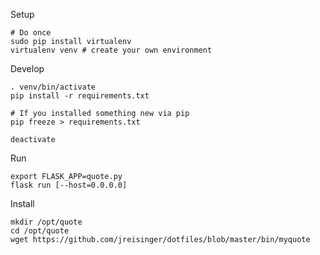 Setup

    # Do once
    sudo pip install virtualenv
    virtualenv venv # create your own environment

Develop

    . venv/bin/activate
    pip install -r requirements.txt
    
    # If you installed something new via pip
    pip freeze > requirements.txt
    
    deactivate

Run

    export FLASK_APP=quote.py
    flask run [--host=0.0.0.0]

Install

    mkdir /opt/quote
    cd /opt/quote
    wget https://github.com/jreisinger/dotfiles/blob/master/bin/myquote
